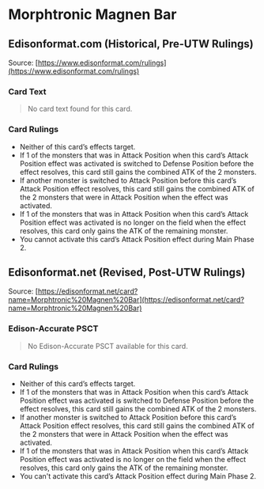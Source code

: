 # Morphtronic Magnen Bar

## Edisonformat.com (Historical, Pre-UTW Rulings)

Source: [https://www.edisonformat.com/rulings](https://www.edisonformat.com/rulings)

### Card Text

> No card text found for this card.

### Card Rulings

*   Neither of this card’s effects target.
*   If 1 of the monsters that was in Attack Position when this card’s Attack Position effect was activated is switched to Defense Position before the effect resolves, this card still gains the combined ATK of the 2 monsters.
*   If another monster is switched to Attack Position before this card’s Attack Position effect resolves, this card still gains the combined ATK of the 2 monsters that were in Attack Position when the effect was activated.
*   If 1 of the monsters that was in Attack Position when this card’s Attack Position effect was activated is no longer on the field when the effect resolves, this card only gains the ATK of the remaining monster.
*   You cannot activate this card’s Attack Position effect during Main Phase 2.

## Edisonformat.net (Revised, Post-UTW Rulings)

Source: [https://edisonformat.net/card?name=Morphtronic%20Magnen%20Bar](https://edisonformat.net/card?name=Morphtronic%20Magnen%20Bar)

### Edison-Accurate PSCT

> No Edison-Accurate PSCT available for this card.

### Card Rulings

*   Neither of this card’s effects target.
*   If 1 of the monsters that was in Attack Position when this card’s Attack Position effect was activated is switched to Defense Position before the effect resolves, this card still gains the combined ATK of the 2 monsters.
*   If another monster is switched to Attack Position before this card’s Attack Position effect resolves, this card still gains the combined ATK of the 2 monsters that were in Attack Position when the effect was activated.
*   If 1 of the monsters that was in Attack Position when this card’s Attack Position effect was activated is no longer on the field when the effect resolves, this card only gains the ATK of the remaining monster.
*   You can't activate this card’s Attack Position effect during Main Phase 2.
            